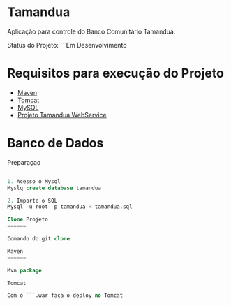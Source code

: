 Tamandua
======

Aplicação para controle do Banco Comunitário Tamanduá.

Status do Projeto: ```Em Desenvolvimento

Requisitos para execução do Projeto
======

* [Maven](link-maven)
* [Tomcat](link-tomcat)
* [MySQL](link-mysql)
* [Projeto Tamandua WebService](link-projetows)

Banco de Dados
======

Preparaçao

```sql

1. Acesso o Mysql
Myslq create database tamandua

2. Importe o SQL
Mysql -u root -p tamandua < tamandua.sql

Clone Projeto
======

Comando do git clone

Maven
======

Mvn package

Tomcat

Com o ```.war faça o deploy no Tomcat
